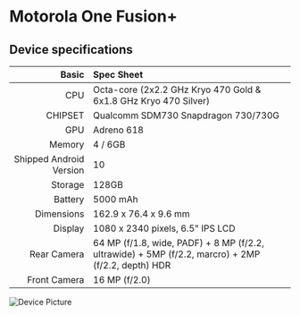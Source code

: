 # Motorola One Fusion+

## Device specifications

Basic   | Spec Sheet
-------:|:-------------------------
CPU     | Octa-core (2x2.2 GHz Kryo 470 Gold & 6x1.8 GHz Kryo 470 Silver)
CHIPSET | Qualcomm SDM730 Snapdragon 730/730G
GPU     | Adreno 618
Memory  | 4 / 6GB
Shipped Android Version | 10
Storage | 128GB
Battery | 5000 mAh
Dimensions | 162.9 x 76.4 x 9.6 mm
Display | 1080 x 2340 pixels, 6.5" IPS LCD
Rear Camera  | 64 MP (f/1.8, wide, PADF) + 8 MP (f/2.2, ultrawide) + 5MP (f/2.2, marcro) + 2MP (f/2.2, depth) HDR
Front Camera | 16 MP (f/2.0)

![Device Picture](https://brmotorolanew.vtexassets.com/arquivos/ids/157737/Smartphone-Motorola-one-fusion-plus-128gb-Imagem-Frontal-Curvada-Branco-Prisma.png?v=637533037565870000)
